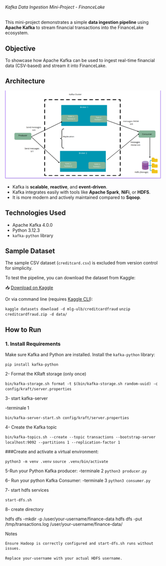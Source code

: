 ###### Kafka Data Ingestion Mini-Project - FinanceLake


This mini-project demonstrates a simple **data ingestion pipeline** using **Apache Kafka** to stream financial transactions into the FinanceLake ecosystem.

## Objective

To showcase how Apache Kafka can be used to ingest real-time financial data (CSV-based) and stream it into FinanceLake.



##  Architecture

![Kafka Architecture](../resources/img/kafka-archi.png)

- Kafka is **scalable**, **reactive**, and **event-driven**.
- Kafka integrates easily with tools like **Apache Spark**, **NiFi**, or **HDFS**.
- It is more modern and actively maintained compared to **Sqoop**.


## Technologies Used

- Apache Kafka 4.0.0
- Python 3.12.3
- `kafka-python` library

##  Sample Dataset


The sample CSV dataset (`creditcard.csv`) is excluded from version control for simplicity.

To test the pipeline, you can download the dataset from Kaggle:

📥 [Download on Kaggle](https://www.kaggle.com/datasets/mlg-ulb/creditcardfraud)

Or via command line (requires [Kaggle CLI](https://github.com/Kaggle/kaggle-api)):


`kaggle datasets download -d mlg-ulb/creditcardfraud`
`unzip creditcardfraud.zip -d data/`





##  How to Run

### 1. Install Requirements

Make sure Kafka and Python are installed. Install the `kafka-python` library:


`pip install kafka-python`


2- Format the KRaft storage (only once)

`bin/kafka-storage.sh format -t $(bin/kafka-storage.sh random-uuid) -c config/kraft/server.properties`


3- start kafka-server

-terminale  1 

`bin/kafka-server-start.sh config/kraft/server.properties`

4- Create the Kafka topic


`bin/kafka-topics.sh --create --topic transactions --bootstrap-server localhost:9092 --partitions 1 --replication-factor 1`



###Create and activate a virtual environment:

`python3 -m venv .venv`
`source .venv/bin/activate`




5-Run your Python Kafka producer:
-terminale  2
`python3 producer.py`



6- Run your python Kafka Consumer:
-terminale  3
`python3 consumer.py`

7- start hdfs services

`start-dfs.sh`

8- create directory 

hdfs dfs -mkdir -p /user/your-username/finance-data
hdfs dfs -put /tmp/transactions.log /user/your-username/finance-data/


Notes

    Ensure Hadoop is correctly configured and start-dfs.sh runs without issues.

    Replace your-username with your actual HDFS username.